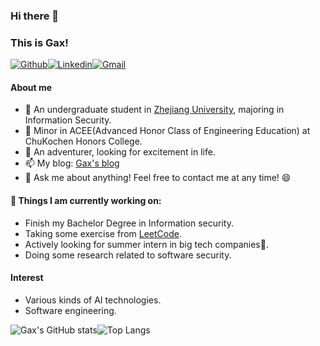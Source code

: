 ### Hi there 👋

### This is Gax!

[![Github](https://img.shields.io/badge/-Github-000?style=flat&logo=Github&logoColor=white)](https://github.com/Gax-c)[![Linkedin](https://img.shields.io/badge/-LinkedIn-blue?style=flat&logo=Linkedin&logoColor=white)](https://www.linkedin.com/in/zichen-xie-30845929b/)[![Gmail](https://img.shields.io/badge/-Gmail-c14438?style=flat&logo=Gmail&logoColor=white)](mailto:zichenxie0106@gmail.com)

#### About me 

- 🔭 An undergraduate student in [Zhejiang University](https://www.zju.edu.cn/english/), majoring in Information Security. 
- 📖 Minor in ACEE(Advanced Honor Class of Engineering Education) at ChuKochen Honors College.
- 👯 An adventurer, looking for excitement in life. 
- 📫 My blog: [Gax's blog](https://gax-c.github.io/)
- 💬 Ask me about anything! Feel free to contact me at any time! 😄



#### 🌱 Things I am currently working on: 

- Finish my Bachelor Degree in Information security. 
- Taking some exercise from [LeetCode](https://leetcode.com/). 
- Actively looking for summer intern in big tech companies🚀. 
- Doing some research related to software security. 



#### Interest

- Various kinds of AI technologies. 
- Software engineering. 

![Gax's GitHub stats](https://github-readme-stats.vercel.app/api?username=Gax-c&show_icons=true&theme=tokyonight)![Top Langs](https://github-readme-stats.vercel.app/api/top-langs/?username=Gax-c&layout=compact&theme=tokyonight)

